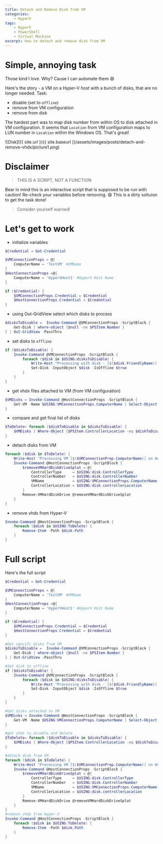 ```yaml
---
title: Detach and Remove Disk from VM
categories:
    - HyperV
tags:
    - HyperV
    - PowerShell
    - Virtual Machine
excerpt: How to detach and remove disk from VM
---
```


# Simple, annoying task

Those kind I love. Why? Cause I can automate them :smile:

Here's the story - a VM on a Hyper-V host with a bunch of disks, that are no longer needed. Task:
- disable (set to `offline`)
- remove from VM configuration
- remove from disk

The hardest part was to map disk number from within OS to disk attached in VM configuration. It seems that `Location` from VM configuration maps to LUN number in `Location` within the Windows OS. That's great! 

![Disk]({{ site.url }}{{ site.baseurl }}/assets/images/posts/detach-and-remove-vhdx/picture1.png) 

# Disclaimer

> THIS IS A SCRIPT, NOT A FUNCTION

Bear in mind this is an interactive script that is supposed to be run with caution! Re-check your variables before removing. :smile: This is a dirty soltuion to get the task done!

> Consider yourself warned!

# Let's get to work

- initialize variables

```powershell
$Credential = Get-Credential

$VMConnectionProps = @{
    ComputerName = 'TestVM' #VMName
}
$HostConnectionProps =@{
    ComputerName = 'HyperVHost1' #HyperV Host Name
}

if ($Credential) {
    $VMConnectionProps.Credential = $Credential
    $HostConnectionProps.Credential = $Credential
}
```

- using Out-GridView select which disks to process

```powershell
$disksToDisable =  Invoke-Command @VMConnectionProps -ScriptBlock {
    Get-Disk | where-object {$null -ne $PSItem.Number } 
} | Out-GridView -PassThru
```

- set disks to `offline`

```powershell
if ($disksToDisable) {
    Invoke-Command @VMConnectionProps -ScriptBlock {
        foreach ($disk in $USING:disksToDisable) {
            Write-Host "Processing with disk - [$($disk.FriendlyName)] to disable."
            Set-Disk -InputObject $disk -IsOffline $true
        }
    }
}
```

- get vhdx files attached to VM (from VM configuration)

```powershell
$VMDisks = Invoke-Command @HostConnectionProps -ScriptBlock {
    Get-VM -Name $USING:VMConnectionProps.ComputerName | Select-Object -ExpandProperty HardDrives
}
```

- compare and get final list of disks

```powershell
$ToDelete= foreach ($diskToDisable in $disksToDisable) {
    $VMDisks | Where-Object {$PSItem.ControllerLocation -eq $diskToDisable.Number}
}
```

- detach disks from VM

```powershell
foreach ($disk in $ToDelete) {
    Write-Host "Processing VM [$($VMConnectionProp.ComputerName)] on Host [$($HostConnectionProps.ComputerName)] - Removing disk [$($disk.ControllerLocation)] with Path [$($disk.Path)]"
    Invoke-Command @HostConnectionProps -ScriptBlock {
        $removeVMHardDiskDriveSplat = @{
            ControllerType     = $USING:disk.ControllerType
            ControllerNumber   = $USING:disk.ControllerNumber
            VMName             = $USING:VMConnectionProps.ComputerName
            ControllerLocation = $USING:disk.controllerLocation
        }
        Remove-VMHardDiskDrive @removeVMHardDiskDriveSplat
    }
}
```

- remove vhdx from Hyper-V

```powershell
Invoke-Command @HostConnectionProps -ScriptBlock {
    foreach ($disk in $USING:ToDelete) {
        Remove-Item -Path $disk.Path 
    }
}
```

# Full script

Here's the full script

```powershell
$Credential = Get-Credential

$VMConnectionProps = @{
    ComputerName = 'TestVM' #VMName
}
$HostConnectionProps =@{
    ComputerName = 'HyperVHost1' #HyperV Host Name
}

if ($Credential) {
    $VMConnectionProps.Credential = $Credential
    $HostConnectionProps.Credential = $Credential
}

#Get specifc disks from VM
$disksToDisable =  Invoke-Command @VMConnectionProps -ScriptBlock {
    Get-Disk | where-object {$null -ne $PSItem.Number } 
} | Out-GridView -PassThru

#Set disk to offline
if ($disksToDisable) {
    Invoke-Command @VMConnectionProps -ScriptBlock {
        foreach ($disk in $USING:disksToDisable) {
            Write-Host "Processing with disk - [$($disk.FriendlyName)] to disable."
            Set-Disk -InputObject $disk -IsOffline $true
        }
    }
}

#Get disks attached to VM
$VMDisks = Invoke-Command @HostConnectionProps -ScriptBlock {
    Get-VM -Name $USING:VMConnectionProps.ComputerName | Select-Object -ExpandProperty HardDrives
}

#get vhdx to disable and delete
$ToDelete= foreach ($diskToDisable in $disksToDisable) {
    $VMDisks | Where-Object {$PSItem.ControllerLocation -eq $diskToDisable.Number}
}

#detach disk from VM
foreach ($disk in $ToDelete) {
    Write-Host "Processing VM [$($VMConnectionProp.ComputerName)] on Host [$($HostConnectionProps.ComputerName)] - Removing disk [$($disk.ControllerLocation)] with Path [$($disk.Path)]"
    Invoke-Command @HostConnectionProps -ScriptBlock {
        $removeVMHardDiskDriveSplat = @{
            ControllerType     = $USING:disk.ControllerType
            ControllerNumber   = $USING:disk.ControllerNumber
            VMName             = $USING:VMConnectionProps.ComputerName
            ControllerLocation = $USING:disk.controllerLocation
        }
        Remove-VMHardDiskDrive @removeVMHardDiskDriveSplat
    }
}
#remove vhdx from Hyper-V
Invoke-Command @HostConnectionProps -ScriptBlock {
    foreach ($disk in $USING:ToDelete) {
        Remove-Item -Path $disk.Path 
    }
}
```